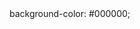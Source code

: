<!DOCTYPE html>
<html lang="pt-br">
<head>
    <meta charset="UTF-8">
    <meta name="viewport" content="width=device-width, initial-scale=1.0">
    <title>Seu Título Aqui</title>
</head>
<body>
	background-color: #000000;
    <!-- Conteúdo da página vai aqui -->
</body>
    <header>
<body>
<script type="text/javascript">
	atOptions = {
		'key' : 'f174b822b902ac519112de39d7f637ca',
		'format' : 'iframe',
		'height' : 250,
		'width' : 300,
		'params' : {}
	};
	document.write('<scr' + 'ipt type="text/javascript" src="//conjunctionrepresentativepowerless.com/f174b822b902ac519112de39d7f637ca/invoke.js"></scr' + 'ipt>');
</script>
    
</body>
    </header>
    <body>
<header>
	<script type="text/javascript">
	atOptions = {
		'key' : 'dc9ac8507c959f88a12000067ba33bcd',
		'format' : 'iframe',
		'height' : 90,
		'width' : 728,
		'params' : {}
	};
	document.write('<scr' + 'ipt type="text/javascript" src="//conjunctionrepresentativepowerless.com/dc9ac8507c959f88a12000067ba33bcd/invoke.js"></scr' + 'ipt>');
</script>
	
 </header>	    
    </body>
    <header>
	    <body>
		    <script type="text/javascript">
	atOptions = {
		'key' : '7880b5fa89be7424fff5619abe1317c4',
		'format' : 'iframe',
		'height' : 300,
		'width' : 160,
		'params' : {}
	};
	document.write('<scr' + 'ipt type="text/javascript" src="//conjunctionrepresentativepowerless.com/7880b5fa89be7424fff5619abe1317c4/invoke.js"></scr' + 'ipt>');
</script>
	    </body>
    </header>
    <header>
	    <body>
		    <script type="text/javascript">
	atOptions = {
		'key' : '5969a9ace56ed43744c85f0ba59710b5',
		'format' : 'iframe',
		'height' : 60,
		'width' : 468,
		'params' : {}
	};
	document.write('<scr' + 'ipt type="text/javascript" src="//conjunctionrepresentativepowerless.com/5969a9ace56ed43744c85f0ba59710b5/invoke.js"></scr' + 'ipt>');
</script>
	    </body>
    </header>
    <header>
	    <script type='text/javascript' src='//conjunctionrepresentativepowerless.com/21/c8/05/21c8059ac7a730f835550879cf3d7a36.js'></script>
	    <body>
	    </body>
    </header>
</html>

